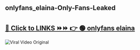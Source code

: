 
 ## onlyfans_elaina-Only-Fans-Leaked

# <h2><a href="https://clipsfans.com/onlyfans_elaina&ref=git">🔗 Click to LINKS ⏩⏩ 👉 🟢 onlyfans elaina </a></h2>

<a href="https://clipsfans.com/onlyfans_elaina&ref=git" rel="nofollow" data-target="animated-image.originalLink"><img src="https://i.ibb.co.com/xMMVF88/686577567.gif" alt="Viral Video Original" style="max-width: 100%; display: inline-block;" data-target="animated-image.originalImage"></a>
